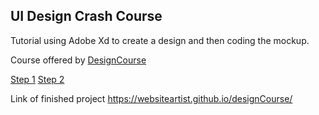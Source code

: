 ## UI Design Crash Course

Tutorial using Adobe Xd  to create a design and then coding the mockup.

Course offered by [DesignCourse](https://www.youtube.com/channel/UCVyRiMvfUNMA1UPlDPzG5Ow)

[Step 1](https://www.youtube.com/watch?v=_Hp_dI0DzY4)
[Step 2](https://www.youtube.com/watch?v=8gNrZ4lAnAw)

Link of finished project https://websiteartist.github.io/designCourse/